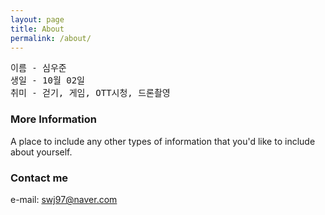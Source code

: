 ```yaml
---
layout: page
title: About
permalink: /about/
---
```

<pre>
이름 - 심우준
생일 - 10월 02일
취미 - 걷기, 게임, OTT시청, 드론촬영
</pre>

### More Information

A place to include any other types of information that you'd like to include about yourself.

### Contact me

e-mail: swj97@naver.com